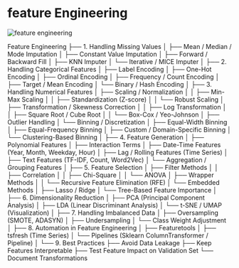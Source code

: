 # feature Engineering
![feature engineering](https://miro.medium.com/v2/resize:fit:1400/1*sopItiVC6VJnR-qmyKMFyw.jpeg)


Feature Engineering
├── 1. Handling Missing Values
│   ├── Mean / Median / Mode Imputation
│   ├── Constant Value Imputation
│   ├── Forward / Backward Fill
│   ├── KNN Imputer
│   └── Iterative / MICE Imputer
│
├── 2. Handling Categorical Features
│   ├── Label Encoding
│   ├── One-Hot Encoding
│   ├── Ordinal Encoding
│   ├── Frequency / Count Encoding
│   ├── Target / Mean Encoding
│   └── Binary / Hash Encoding
│
├── 3. Handling Numerical Features
│   ├── Scaling / Normalization
│   │   ├── Min-Max Scaling
│   │   ├── Standardization (Z-score)
│   │   └── Robust Scaling
│   ├── Transformation / Skewness Correction
│   │   ├── Log Transformation
│   │   ├── Square Root / Cube Root
│   │   └── Box-Cox / Yeo-Johnson
│   ├── Outlier Handling
│   └── Binning / Discretization
│       ├── Equal-Width Binning
│       ├── Equal-Frequency Binning
│       ├── Custom / Domain-Specific Binning
│       └── Clustering-Based Binning
│
├── 4. Feature Generation
│   ├── Polynomial Features
│   ├── Interaction Terms
│   ├── Date-Time Features (Year, Month, Weekday, Hour)
│   ├── Lag / Rolling Features (Time Series)
│   ├── Text Features (TF-IDF, Count, Word2Vec)
│   └── Aggregation / Grouping Features
│
├── 5. Feature Selection
│   ├── Filter Methods
│   │   ├── Correlation
│   │   ├── Chi-Square
│   │   └── ANOVA
│   ├── Wrapper Methods
│   │   └── Recursive Feature Elimination (RFE)
│   └── Embedded Methods
│       ├── Lasso / Ridge
│       └── Tree-Based Feature Importance
│
├── 6. Dimensionality Reduction
│   ├── PCA (Principal Component Analysis)
│   ├── LDA (Linear Discriminant Analysis)
│   └── t-SNE / UMAP (Visualization)
│
├── 7. Handling Imbalanced Data
│   ├── Oversampling (SMOTE, ADASYN)
│   ├── Undersampling
│   └── Class Weight Adjustment
│
├── 8. Automation in Feature Engineering
│   ├── Featuretools
│   ├── tsfresh (Time Series)
│   └── Pipelines (Sklearn ColumnTransformer / Pipeline)
│
└── 9. Best Practices
    ├── Avoid Data Leakage
    ├── Keep Features Interpretable
    ├── Test Feature Impact on Validation Set
    └── Document Transformations

